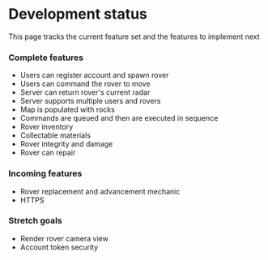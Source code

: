 Development status
================

This page tracks the current feature set and the features to implement next

### Complete features

* Users can register account and spawn rover
* Users can command the rover to move
* Server can return rover's current radar
* Server supports multiple users and rovers
* Map is populated with rocks
* Commands are queued and then are executed in sequence
* Rover inventory
* Collectable materials
* Rover integrity and damage
* Rover can repair

### Incoming features

* Rover replacement and advancement mechanic
* HTTPS

### Stretch goals

* Render rover camera view
* Account token security

